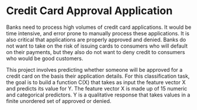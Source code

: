 # Credit Card Approval Application

Banks need to process high volumes of credit card applications. It would be time intensive, and error prone to manually process these applications. It is also critical that applications are properly approved and denied. Banks do not want to take on the risk of issuing cards to consumers who will default on their payments, but they also do not want to deny credit to consumers who would be good customers.

This project involves predicting whether someone will be approved for a credit card on the basis their application details. For this classification task, the goal is to build a function C(X) that takes as input the feature vector X and predicts its value for Y. The feature vector X is made up of 15 numeric and categorical predictors. Y is a qualitative response that takes values in a finite unordered set of approved or denied.
